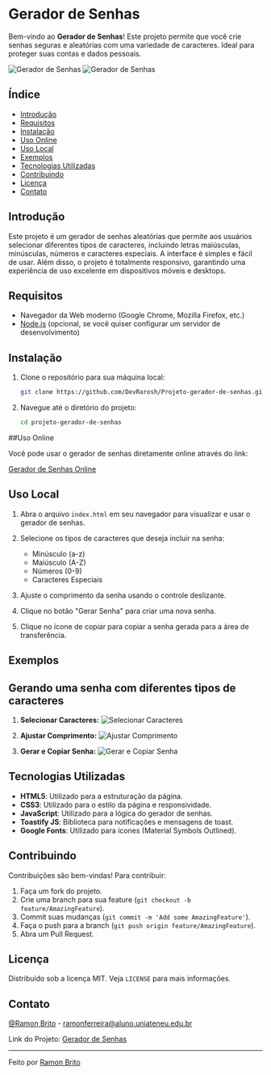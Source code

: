 #  Gerador de Senhas

Bem-vindo ao **Gerador de Senhas**! Este projeto permite que você crie senhas seguras e aleatórias com uma variedade de caracteres. Ideal para proteger suas contas e dados pessoais.

![Gerador de Senhas](images-preview/image4.jpeg)
![Gerador de Senhas](images-preview/image1.jpeg)


## Índice

- [Introdução](#introdução)
- [Requisitos](#requisitos)
- [Instalação](#instalação)
- [Uso Online](#uso-online)
- [Uso Local](#uso-local)
- [Exemplos](#exemplos)
- [Tecnologias Utilizadas](#tecnologias-utilizadas)
- [Contribuindo](#contribuindo)
- [Licença](#licença)
- [Contato](#contato)

## Introdução

Este projeto é um gerador de senhas aleatórias que permite aos usuários selecionar diferentes tipos de caracteres, incluindo letras maiúsculas, minúsculas, números e caracteres especiais. A interface é simples e fácil de usar. Além disso, o projeto é totalmente responsivo, garantindo uma experiência de uso excelente em dispositivos móveis e desktops.

## Requisitos

- Navegador da Web moderno (Google Chrome, Mozilla Firefox, etc.)
- [Node.js](https://nodejs.org/) (opcional, se você quiser configurar um servidor de desenvolvimento)

## Instalação

1. Clone o repositório para sua máquina local:
    ```sh
    git clone https://github.com/DevRarosh/Projeto-gerador-de-senhas.git
    ```

2. Navegue até o diretório do projeto:
    ```sh
    cd projeto-gerador-de-senhas
    ```

##Uso Online

Você pode usar o gerador de senhas diretamente online através do link:

[Gerador de Senhas Online](https://tinyurl.com/3sye8v66)

## Uso Local

1. Abra o arquivo `index.html` em seu navegador para visualizar e usar o gerador de senhas.

2. Selecione os tipos de caracteres que deseja incluir na senha:
    - Minúsculo (a-z)
    - Maiúsculo (A-Z)
    - Números (0-9)
    - Caracteres Especiais

3. Ajuste o comprimento da senha usando o controle deslizante.

4. Clique no botão "Gerar Senha" para criar uma nova senha.

5. Clique no ícone de copiar para copiar a senha gerada para a área de transferência.

## Exemplos

## Gerando uma senha com diferentes tipos de caracteres

1. **Selecionar Caracteres:**
    ![Selecionar Caracteres](images-preview/image3.jpeg)

2. **Ajustar Comprimento:**
    ![Ajustar Comprimento](images-preview/image2.jpeg)

3. **Gerar e Copiar Senha:**
    ![Gerar e Copiar Senha](images-preview/image6.jpeg)

## Tecnologias Utilizadas

- **HTML5**: Utilizado para a estruturação da página.
- **CSS3**: Utilizado para o estilo da página e responsividade.
- **JavaScript**: Utilizado para a lógica do gerador de senhas.
- **Toastify JS**: Biblioteca para notificações e mensagens de toast.
- **Google Fonts**: Utilizado para ícones (Material Symbols Outlined).

## Contribuindo

Contribuições são bem-vindas! Para contribuir:

1. Faça um fork do projeto.
2. Crie uma branch para sua feature (`git checkout -b feature/AmazingFeature`).
3. Commit suas mudanças (`git commit -m 'Add some AmazingFeature'`).
4. Faça o push para a branch (`git push origin feature/AmazingFeature`).
5. Abra um Pull Request.

## Licença

Distribuído sob a licença MIT. Veja `LICENSE` para mais informações.

## Contato

[@Ramon Brito](https://www.linkedin.com/in/ramon-brito-439975279/) - ramonferreira@aluno.uniateneu.edu.br

Link do Projeto: [Gerador de Senhas](https://github.com/DevRarosh/Projeto-gerador-de-senhas)

---

Feito por [Ramon Brito](https://github.com/DevRarosh)
